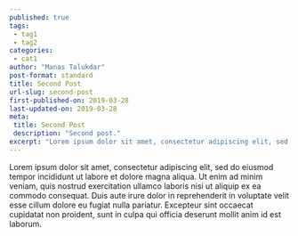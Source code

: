 ```yaml
---
published: true
tags:
 - tag1
 - tag2
categories:
 - cat1
author: "Manas Talukdar"
post-format: standard
title: Second Post
url-slug: second-post
first-published-on: 2019-03-28
last-updated-on: 2019-03-28
meta:
 title: Second Post
 description: "Second post."
excerpt: "Lorem ipsum dolor sit amet, consectetur adipiscing elit, sed do eiusmod tempor incididunt"
---
```


Lorem ipsum dolor sit amet, consectetur adipiscing elit, sed do eiusmod tempor incididunt ut labore et dolore magna aliqua. Ut enim ad minim veniam, quis nostrud exercitation ullamco laboris nisi ut aliquip ex ea commodo consequat. Duis aute irure dolor in reprehenderit in voluptate velit esse cillum dolore eu fugiat nulla pariatur. Excepteur sint occaecat cupidatat non proident, sunt in culpa qui officia deserunt mollit anim id est laborum.
